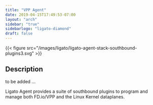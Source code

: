 ```yaml
---
title: "VPP Agent"
date: 2019-04-15T17:49:53-07:00
layout: "arch"
sidebar: "true"
sidebarlogo: "ligato-diamond"
draft: false
---
```




{{< figure src="/images/ligato/ligato-agent-stack-southbound-plugins3.svg" >}}

## Description

to be added ...

Ligato Agent provides a suite of southbound plugins to program and manage both FD.io/VPP and the Linux Kernel dataplanes.